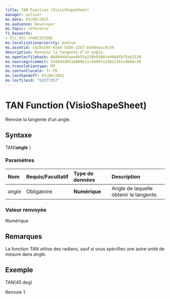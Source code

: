 ```yaml
---
title: TAN Function (VisioShapeSheet)
manager: soliver
ms.date: 03/09/2015
ms.audience: Developer
ms.topic: reference
f1_keywords:
- Vis_DSS.chm82251502
ms.localizationpriority: medium
ms.assetid: c820cb95-92e8-5d56-22d7-0a984acc6c59
description: Renvoie la tangente d’un angle.
ms.openlocfilehash: 868644b5aee4b55a228b9300fe49b9fb75a83120
ms.sourcegitcommit: 518845d053a009b11c8d907a33822161c0b6bc96
ms.translationtype: MT
ms.contentlocale: fr-FR
ms.lasthandoff: 03/08/2022
ms.locfileid: "63377357"
---
```

# <a name="tan-function-visioshapesheet"></a>TAN Function (VisioShapeSheet)

Renvoie la tangente d’un angle.
  
## <a name="syntax"></a>Syntaxe

TAN(***angle*** )
  
### <a name="parameters"></a>Paramètres

|**Nom**|**Requis/Facultatif**|**Type de données**|**Description**|
|:-----|:-----|:-----|:-----|
| *angle* <br/> |Obligatoire  <br/> |**Numérique** <br/> |Angle de laquelle obtenir la tangente. |

### <a name="return-value"></a>Valeur renvoyée

Numérique
  
## <a name="remarks"></a>Remarques

La fonction TAN utilise des radians, sauf si vous spécifiez une autre unité de mesure dans *angle*.
  
## <a name="example"></a>Exemple

TAN(45 deg)
  
Renvoie 1.
  